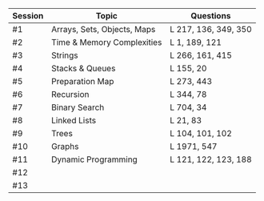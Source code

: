 | Session | Topic                       | Questions            |
| ------- | --------------------------- | -------------------- |
| #1      | Arrays, Sets, Objects, Maps | L 217, 136, 349, 350 |
| #2      | Time & Memory Complexities  | L 1, 189, 121        |
| #3      | Strings                     | L 266, 161, 415      |
| #4      | Stacks & Queues             | L 155, 20            |
| #5      | Preparation Map             | L 273, 443           |
| #6      | Recursion                   | L 344, 78            |
| #7      | Binary Search               | L 704, 34            |
| #8      | Linked Lists                | L 21, 83             |
| #9      | Trees                       | L 104, 101, 102      |
| #10     | Graphs                      | L 1971, 547          |
| #11     | Dynamic Programming         | L 121, 122, 123, 188 |
| #12     |                             |                      |
| #13     |                             |                      |
